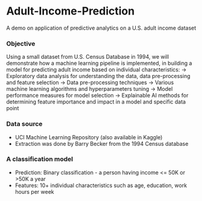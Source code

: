 # Adult-Income-Prediction
A demo on application of predictive analytics on a U.S. adult income dataset

### Objective
Using a small dataset from U.S. Census Database in 1994, we will demonstrate how a machine learning pipeline is implemented, in building a model for predicting adult income based on individual characteristics: 
-> Exploratory data analysis for understanding the data, data pre-processing and feature selection
-> Data pre-processing techniques
-> Various machine learning algorithms and hyperparameters tuning
-> Model performance measures for model selection
-> Explainable AI methods for determining feature importance and impact in a model and specific data point 

### Data source 
- UCI Machine Learning Repository (also available in Kaggle)
- Extraction was done by Barry Becker from the 1994 Census database

### A classification model
- Prediction: Binary classification - a person having income <= 50K or >50K a year
- Features: 10+ individual characteristics such as age, education, work hours per week
